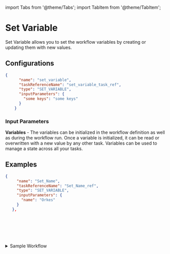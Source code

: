 import Tabs from '@theme/Tabs';
import TabItem from '@theme/TabItem';

# Set Variable

Set Variable allows you to set the workflow variables by creating or updating them with new values.

## Configurations

```json
{
      "name": "set_variable",
      "taskReferenceName": "set_variable_task_ref",
      "type": "SET_VARIABLE",
      "inputParameters": {
        "some keys": "some keys"
      }
    }
```

### Input Parameters

**Variables** - The variables can be initialized in the workflow definition as well as during the workflow run. Once a variable is initialized, it can be read or overwritten with a new value by any other task. Variables can be used to manage a state across all your tasks.

## Examples​

<Tabs>
<TabItem value="JSON" label="JSON">

```json
{
     "name": "Set_Name",
     "taskReferenceName": "Set_Name_ref",
     "type": "SET_VARIABLE",
     "inputParameters": {
       "name": "Orkes"
     }
   },
```

</TabItem>
<TabItem value="Java" label="Java">

```java

```

</TabItem>
<TabItem value="Python" label="Python">

```python

```

</TabItem>
<TabItem value="Golang" label="Golang">

```go

```
</TabItem>
<TabItem value="CSharp" label="CSharp">

```csharp

```
</TabItem>
<TabItem value="Javascript" label="Javascript">

```javascript

```
</TabItem>

<TabItem value="clojure" label="Clojure">

```clojure

```

</TabItem>
</Tabs>

<details><summary>Sample Workflow</summary>
<p>
Suppose in a workflow, we have to store a value in a variable and then, later in the workflow, reuse the value stored in the variable just as we do in programming; in such scenarios, the <i><b>Set Variable</b></i> task can be used<br/>

<br/>Following is the workflow definition with the SET_VARIABLE task.

```json
{
  "name": "Set_Variable_Workflow",
  "description": "Set a value to a variable and then reuse it later in the workflow",
  "tasks": [
    {
      "name": "Set_Name",
      "taskReferenceName": "Set_Name",
      "type": "SET_VARIABLE",
      "inputParameters": {
        "name": "Orkes"
      }
    },
    {
      "name": "Read_Name",
      "taskReferenceName": "Read_Name",
      "inputParameters": {
        "var_name" : "${workflow.variables.name}"
      },
      "type": "SIMPLE"
    }
  ],
}
```

The above example shows that the task **Set_Nam**e is a Set Variable Task, and the variable name is set to **Orkes**. Later in the workflow, it is referenced by **${workflow.variables.name}** in another task.
</p>
</details>
